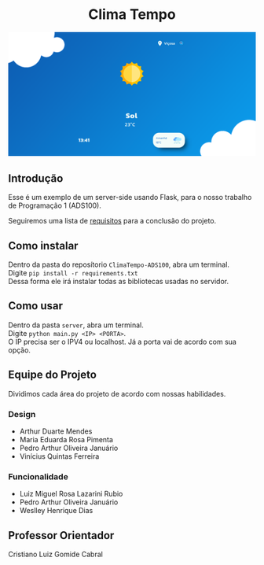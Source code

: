<h1 align="center">Clima Tempo</h1>

<img src="print.png">

## Introdução
Esse é um exemplo de um server-side usando Flask, para o nosso trabalho de Programação 1 (ADS100).

Seguiremos uma lista de [requisitos](Requisitos.md) para a conclusão do projeto.

## Como instalar
Dentro da pasta do reposítorio `ClimaTempo-ADS100`, abra um terminal.<br>
Digite `pip install -r requirements.txt`<br>
Dessa forma ele irá instalar todas as bibliotecas usadas no servidor.

## Como usar
Dentro da pasta `server`, abra um terminal.<br>
Digite `python main.py <IP> <PORTA>`.<br>
O IP precisa ser o IPV4 ou localhost. Já a porta vai de acordo com sua opção.

## Equipe do Projeto
Dividimos cada área do projeto de acordo com nossas habilidades.
### Design
- Arthur Duarte Mendes
- Maria Eduarda Rosa Pimenta
- Pedro Arthur Oliveira Januário
- Vinícius Quintas Ferreira


### Funcionalidade
- Luiz Miguel Rosa Lazarini Rubio
- Pedro Arthur Oliveira Januário
- Weslley Henrique Dias

## Professor Orientador
Cristiano Luiz Gomide Cabral
